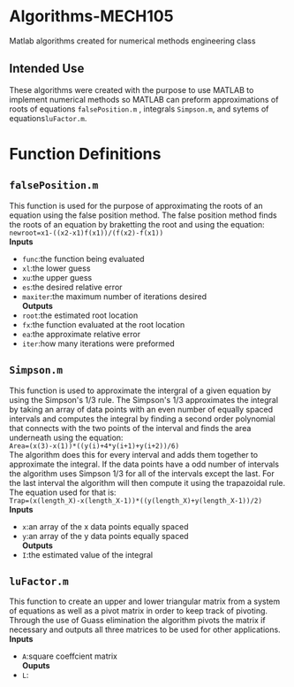# Algorithms-MECH105
Matlab algorithms created for numerical methods engineering class
## Intended Use
These algorithms were created with the purpose to use MATLAB to implement numerical methods so MATLAB can preform approximations of roots of equations `falsePosition.m` , integrals `Simpson.m`, and sytems of equations`luFactor.m`. 
# Function Definitions
## `falsePosition.m`
This function is used for the purpose of approximating the roots of an equation using the false position method. The false position method finds the roots of an equation by braketting the root and using the equation:   
`newroot=x1-((x2-x1)f(x1))/(f(x2)-f(x1)) `   
**Inputs**     
- `func`:the function being evaluated    
- `xl`:the lower guess  
- `xu`:the upper guess    
- `es`:the desired relative error     
- `maxiter`:the maximum number of iterations desired     
**Outputs**     
- `root`:the estimated root location    
- `fx`:the function evaluated at the root location    
- `ea`:the approximate relative error     
- `iter`:how many iterations were preformed   
## `Simpson.m`
This function is used to approximate the intergral of a given equation by using the Simpson's 1/3 rule. The Simpson's 1/3 approximates the integral by taking an array of data points with an even number of equally spaced intervals and computes the integral by finding a second order polynomial that connects with the two points of the interval and finds the area underneath using the equation:    
`Area=(x(3)-x(1))*((y(i)+4*y(i+1)+y(i+2))/6)`    
The algorithm does this for every interval and adds them together to approximate the integral. If the data points have a odd number of intervals the algorithm uses Simpson 1/3 for all of the intervals except the last. For the last interval the algorithm will then compute it using the trapazoidal rule. The equation used for that is:     
`Trap=(x(length_X)-x(length_X-1))*((y(length_X)+y(length_X-1))/2)`   
**Inputs**   
- `x`:an array of the x data points equally spaced  
- `y`:an array of the y data points equally spaced  
**Outputs**  
- `I`:the estimated value of the integral   
## `luFactor.m`  
This function to create an upper and lower triangular matrix from a system of equations as well as a pivot matrix in order to keep track of pivoting. Through the use of Guass elimination the algorithm pivots the matrix if necessary and outputs all three matrices to be used for other applications. 
**Inputs**
- `A`:square coeffcient matrix  
**Ouputs**
- `L`:
